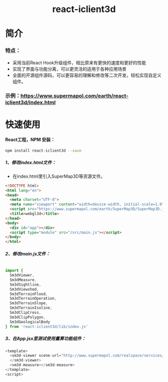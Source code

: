 # <center>react-iclient3d</center>
# 简介
### 特点：
- 采用当前React Hook升级组件，相比原来有更快的速度和更好的性能
- 实现了界面与功能分离，可以更灵活的适用于各种应用场景
- 全面的开源组件源码，可以更容易的理解和修改等二次开发，轻松实现自定义组件。

### 示例：https://www.supermapol.com/earth/react-iclient3d/index.html


# 快速使用
#### React工程，NPM 安装：

``` bash
npm install react-iclient3d --save
```



##### 1、修改index.html文件：

- 在index.html里引入SuperMap3D等资源文件。

``` html
<!DOCTYPE html>
<html lang="en">
<head>
  <meta charset="UTF-8">
  <meta name="viewport" content="width=device-width, initial-scale=1.0">
  <script src="https://www.supermapol.com/earth/SuperMap3D/SuperMap3D.js"></script>
  <title>webgl3d</title>
</head>
<body>
  <div id="app"></div>
  <script type="module" src="/src/main.js"></script>
</body>
</html>
```

##### 2、修改main.js文件：

``` js

import {
  Sm3dViewer,
  Sm3dMeasure,
  Sm3dSightline,
  Sm3dViewshed,
  Sm3dTerrainFlood,
  Sm3dTerrainOperation,
  Sm3dTerrainSlope,
  Sm3dTerrainIsoline,
  Sm3dClipCross,
  Sm3dClipPolygon,
  Sm3dGeologicalBody
} from 'react-iclient3d/lib/index.js'

```

##### 3、在App.jsx里测试使用量算功能组件：

``` js
<template>
  <sm3d-viewer scene-url="http://www.supermapol.com/realspace/services/3D-ZF_normal/rest/realspace">
  </sm3d-viewer>
  <sm3d-measure></sm3d-measure>
</template>
<script>
```




